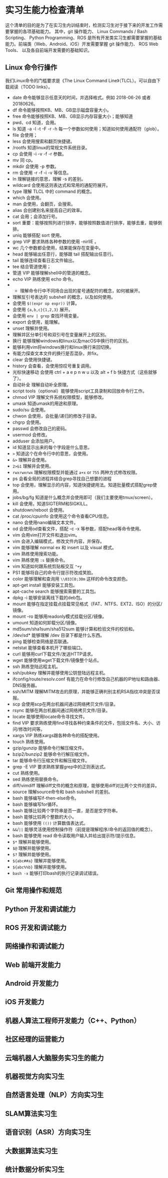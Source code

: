 实习生能力检查清单
=======================================

这个清单的目的是为了在实习生内训结束时，检测实习生对于接下来的开发工作需要掌握的各项基础能力。
其中，git 操作能力、 Linux Commands / Bash Scripting、 Python Programming、ROS
是所有开发类实习生都需要掌握的基础能力。前端类（Web、Android、iOS）开发需要掌握 git 操作能力、
ROS Web Tools、 以及各自前端开发需要的基础知识。

Linux 命令行操作
-----------------------------------------

我们Linux命令的门槛要求是《The Linux Command Line》（TLCL）。可以自由下载阅读（TODO links）。

- date 命令能够显示任意天的时间，并选择格式。例如 2018-06-26 或者 20180626。
- df 命令能够按照KB、MB、GB显示磁盘容量大小。
- free 命令能够按照KB、MB、GB显示内存容量大小；能够知道
- pwd、cd 知道，会用。
- ls 知道 -a -l -t -F -r -h 每一个参数如何使用；知道如何使用通配符（glob）。
- file 会使用；
- less 会使用搜索和翻页快捷键。
- /rootfs 知道linux的常规文件系统目录。
- cp 会使用 -i -v -f -r 参数。
- mv 同 cp。
- mkdir 会使用 -p 参数。
- rm 会使用 -r -f -i -v 等信息。
- ln 理解链接的意思，理解 -s 的差别。
- wildcard 会使用这则表达式和常用的通配符展开。
- type 理解 TLCL 中的 command 的概念。
- which 会使用。
- man 会使用，会翻页，会搜索。
- alias 会创建别名来提高自己的效率。
- cat 会用；会添加行号。
- sort 重要：能够按照列进行排序，能够按照数值进行排序，能够去重，能够倒排。
- uniq 能够搭配 sort 使用。
- grep VIP 要求熟练各种参数的使用 -nirIlE 。
- wc 几个参数都会使用，结果能保存在变量中。
- head 能够输出任意行，能够跟 tail 搭配输出任意行。
- tail 能够连续查看日志文件输出。
- tee 结合管道使用；
- 管道 VIP 能够理解shell中的管道的概念。
- echo VIP 熟练使用 echo 命令。
- * 理解命令行中不同场合出现的星号通配符的概念，如何被展开。
- 理解反引号表达的 subshell 的概念，以及如何使用。
- 会使用 `$((expr op expr))` 计算。
- 会使用 `{a,b,c}{1,2,3}` 展开。
- 会使用 `env | grep` 查找环境变量。
- export 会使用，能理解。
- unset 理解并使用。
- 理解并区分单引号和双引号在变量展开上的区别。
- 换行 能够理解windows和linux以及macOS中换行符的区别。
- 能够利用vim将windows换行和linux换行来回切换。
- 有能力探查文本文件的换行是否混杂，并fix。
- clear 会使用快捷键。
- history 会查看，会使用惊叹号重复调用。
- 光标快速移动 会使用 ctrl + a e p n w u 以及 alt + f b 快捷方式（这些就够了）。
- 自动补全 理解自动补全原理。
- script tools（optional）能够使用script工具录制和回放命令行工作。
- chmod VIP 理解文件系统权限模型，能够修改。
- umask 知道umask的用途和原理。
- sudo/su 会使用。
- chwon 会使用，会批量/递归的修改子目录。
- chgrp 会使用。
- passwd 会修改自己的密码。
- usermod 会修改。
- adduser 会添加用户。
- id 知道显示出来的每个字段是什么意思。
- `>` 知道这个在命令行中的意思，会使用。
- `&>` 理解并会使用。
- `2>&1` 理解并会使用。
- `rwxrwxrwx` 理解权限模型并能通过 `a+x` or `755` 两种方式修改权限。
- ps 会看全局的进程并结合grep寻找自己想要的进程
- top 会使用，理解显示的内容，知道快捷键用法。知道批量模式搭配grep使用。
- jobs/bg/fg 知道是什么概念并会使用即可（我们主要使用tmux/screen）。
- kill 会使用，知道SIGTERM和SIGKILL。
- shutdown/reboot 会使用。
- cat /proc/cpuinfo 会使用这个命令查看CPU信息。
- nano 会使用nano编辑文本文件。
- od 会使用od查看文件，搭配 -c -x 等参数，搭配head等命令使用。
- vim 会用vim打开文件和退出vim。
- vim 会进入编辑模式，修改文件内容，并保存。
- vim 能够理解 normal ex 和 insert 以及 visual 模式。
- vim 熟练使用搜索功能。
- vim 熟练使用 `:s` 替换命令。
- vim 知道如何跟系统剪贴板交互 `"+y`
- PS1 能够将自己的命令行提示符改成笑脸。
- color 能够理解和查询用 `\\033[0;30m` 这样的命令改变颜色。
- apt-get install 能够安装工具包。
- apt-cache search 能够搜索需要的工具包。
- dpkg -i 能够安装离线下载的deb包。
- mount 能够在指定挂载点挂载常见格式（FAT、NTFS、EXT2、ISO）的分区/镜像。
- mount -ro 能够用readonly模式挂载分区/镜像。
- umount 知道如何卸载分区/镜像。
- md5sum/sha1sum/sha512sum 能够计算和检验文件的校验和。
- /dev/sd* 能够理解 /dev 目录下都是什么东西。
- ping 能够检查网络是否联通。
- netstat 能够查看本机开了哪些端口。
- curl 能够用curl下载文件/发送HTTP请求。
- wget 能够使用wget下载文件/镜像整个站点。
- ssh 熟练登陆远程主机。
- ssh/pubkey 理解并能够使用公钥登陆远程主机。
- ifconfig/route/resolv.conf 有能力在命令行修改自己机器的IP地址和路由器、DNS服务器。
- ssh/MITM 理解MITM攻击的原理，并能够正确判别主机RSA指纹冲突是否误报。
- scp 会使用scp在两台机器间通过网络拷贝文件/目录。
- rsync 能够在两台机器间通过网络拷贝文件/目录。
- locate 能够使用locate命令寻找文件。
- find VIP 要求熟练使用find寻找各种约束条件的文件，包括文件名、大小、访问/修改时间等。
- xargs VIP 熟练xargs跟各种命令的搭配使用。
- touch 熟练使用。
- gzip/gunzip 能够命令行解压缩文件。
- bzip2/bunzip2 能够命令行解压缩文件。
- tar 能够命令行压缩文件和解压缩文件。
- grep -E VIP 要求熟练掌握grep中的正则表达式。
- cut 熟练使用。
- sed 熟练使用替换命令。
- diff/vimdiff 理解diff文件的概念和原理，能够使用diff对比两个文件的差异。
- source 理解source命令和 bash subshell 的差别。
- bash 能够编写if-then-else命令。
- bash 能够编写for循环。
- bash 能够比较两个字符串是否一直，是否是空字符串。
- bash 能够比较两个整数的大小。
- bash 能够使用 `(())` 计算数值表达式。
- `&&`/`||` 能够灵活使用控制操作符（前提是理解程序/命令的返回值的概念）。
- bash 能够使用 read 命令读取用户输入并给出提示符/提示信息。
- `$*` 理解并能够使用。
- `$@` 理解并能够使用。
- `$?` 理解并能够使用。
- `${abc##a}` 理解并能够使用。
- `${abc%%b}` 理解并能够使用。
- `bash -x` 能够打印bash的执行记录调试错误。


Git 常用操作和规范
-----------------------------------------

Python 开发和调试能力
-----------------------------------------

ROS 开发和调试能力
-----------------------------------------

网络操作和调试能力
-----------------------------------------

Web 前端开发能力
-----------------------------------------

Android 开发能力
-----------------------------------------

iOS 开发能力
-----------------------------------------

机器人算法工程师开发能力（C++、Python）
-----------------------------------------

社区经理的运营能力
-----------------------------------------

云端机器人大脑服务实习生的能力
-----------------------------------------

机器视觉方向实习生
-----------------------------------------

自然语言处理（NLP）方向实习生
-----------------------------------------

SLAM算法实习生
-----------------------------------------

语音识别（ASR）方向实习生
-----------------------------------------

大数据算法实习生
-----------------------------------------

统计数据分析实习生
-----------------------------------------
